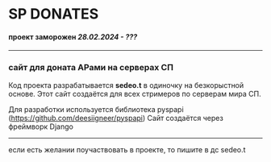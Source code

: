 # SP DONATES
#### проект заморожен _28.02.2024 - ???_
____________

### сайт для доната АРами на серверах СП
Код проекта разрабатывается **sedeo.t** в одиночку на безкорыстной основе. Этот сайт создаётся для всех стримеров по серверам мира СП.

Для разработки используется библиотека pyspapi (https://github.com/deesiigneer/pyspapi)
Сайт создаётся через фреймворк Django

____________
если есть желании поучаствовать в проекте, то пишите в дс sedeo.t